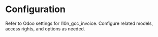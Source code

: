 # Configuration

Refer to Odoo settings for l10n_gcc_invoice. Configure related models, access rights, and options as needed.
